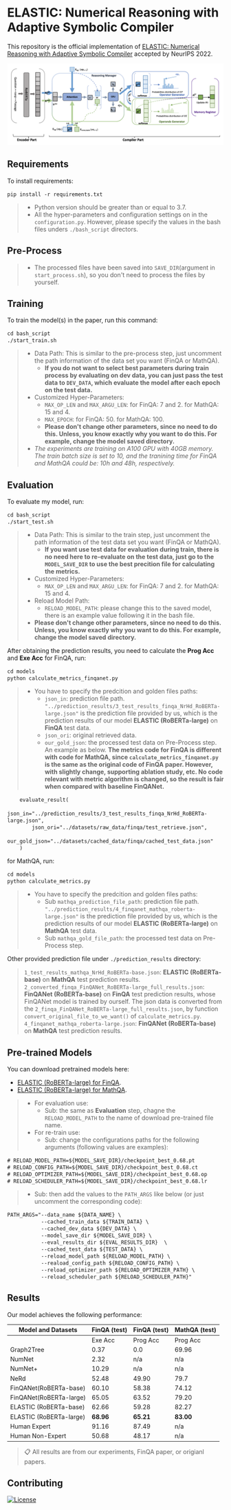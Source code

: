 # ELASTIC: Numerical Reasoning with Adaptive Symbolic Compiler

<!-- This repository is the official implementation of [My Paper Title](https://arxiv.org/abs/2030.12345).  -->
This repository is the official implementation of [ELASTIC: Numerical Reasoning with Adaptive Symbolic Compiler]() accepted by NeurIPS 2022.

<!-- >📋  Optional: include a graphic explaining your approach/main result, bibtex entry, link to demos, blog posts and tutorials -->
![Model Architecture](./figures/Model_Architecture.png)

## Requirements

To install requirements:

```setup
pip install -r requirements.txt
```

>  - Python version should be greater than or equal to 3.7.
>  - All the hyper-parameters and configuration settings on in the `configuration.py`. However, please specify the values in the bash files unders `./bash_script` directors.

## Pre-Process
<!-- To preprocess the file to the model desires, run the following command:
```preprocess
cd bash_script
./start_process.sh
```
> - For either FinQA or MathQA dataset, just uncomment the correspoding code block, which prefers the absolute path for the files. -->
> - The processed files have been saved into `SAVE_DIR`(argument in `start_process.sh`), so you don't need to process the files by yourself.
<!-- > - Append `force` to the command, like "./start_process.sh force" if there are already processed files under the default `SAVE_DIR`. This will overwrite the existing processed files. Otherwise, without the `force`, will report error.
 -->
## Training

To train the model(s) in the paper, run this command:

```train
cd bash_script
./start_train.sh
```

> - Data Path: This is similar to the pre-process step, just uncomment the path information of the data set you want (FinQA or MathQA).
>   -    **If you do not want to select best parameters during train process by evaluating on dev data, you can just pass the test data to `DEV_DATA`, which evaluate the model after each epoch on the test data.**
> - Customized Hyper-Parameters:
>   -    `MAX_OP_LEN` and `MAX_ARGU_LEN`: for FinQA: 7 and 2. for MathQA: 15 and 4.
>   -    `MAX_EPOCH`: for FinQA: 50. for MathQA: 100.
>   -    **Please don't change other parameters, since no need to do this. Unless, you know exactly why you want to do this. For example, change the model saved directory.**
> - *The experiments are training on A100 GPU with 40GB memory. The train batch size is set to 10, and the tranining time for FinQA and MathQA could be: 10h and 48h, respectively.*

## Evaluation

To evaluate my model, run:

```eval
cd bash_script
./start_test.sh
```
> - Data Path: This is similar to the train step, just uncomment the path information of the test data set you want (FinQA or MathQA).
>   -    **If you want use test data for evaluation during train, there is no need here to re-evaluate on the test data, just go to the `MODEL_SAVE_DIR` to use the best precition file for calculating the metrics.**
> - Customized Hyper-Parameters:
>   -    `MAX_OP_LEN` and `MAX_ARGU_LEN`: for FinQA: 7 and 2. for MathQA: 15 and 4.
> - Reload Model Path:
>   -    `RELOAD_MODEL_PATH`: please change this to the saved model, there is an example value following it in the bash file.
> - **Please don't change other parameters, since no need to do this. Unless, you know exactly why you want to do this. For example, change the model saved directory.**

After obtaining the prediction results, you need to calculate the **Prog Acc** and **Exe Acc** for FinQA, run:
```eval
cd models
python calculate_metrics_finqanet.py
```
> - You have to specify the predcition and golden files paths:
>   -    `json_in`: prediction file path. `"../prediction_results/3_test_results_finqa_NrHd_RoBERTa-large.json"` is the prediction file provided by us, which is the prediction results of our model **ELASTIC (RoBERTa-large)** on **FinQA** test data. 
>   -   `json_ori`: original retrieved data.
>   -   `our_gold_json`: the processed test data on Pre-Process step.
An example as below. **The metrics code for FinQA is different with code for MathQA, since `calculate_metrics_finqanet.py` is the same as the original code of FinQA paper. However, with slightly change, supporting ablation study, etc. No code relevant with metric algorithm is changed, so the result is fair when compared with baseline FinQANet.**
```
    evaluate_result(
        json_in="../prediction_results/3_test_results_finqa_NrHd_RoBERTa-large.json",
        json_ori="../datasets/raw_data/finqa/test_retrieve.json",
        our_gold_json="../datasets/cached_data/finqa/cached_test_data.json"
    ) 
```

for MathQA, run:
```eval
cd models
python calculate_metrics.py
```
> - You have to specify the predcition and golden files paths:
>   - Sub `mathqa_prediction_file_path`: prediction file path. `"../prediction_results/4_finqanet_mathqa_roberta-large.json"` is the prediction file provided by us, which is the prediction results of our model **ELASTIC (RoBERTa-large)** on **MathQA** test data. 
>   - Sub `mathqa_gold_file_path`: the processed test data on Pre-Process step.

Other provided prediction file under `./prediction_results` directory:
> `1_test_results_mathqa_NrHd_RoBERTa-base.json`: **ELASTIC (RoBERTa-base)** on **MathQA** test prediction results.
> `2_converted_finqa_FinQANet_RoBERTa-large_full_results.json`: **FinQANet (RoBERTa-base)** on **FinQA** test prediction results, whose FinQANet model is trained by ourself. The json data is converted from the `2_finqa_FinQANet_RoBERTa-large_full_results.json`, by function `convert_original_file_to_we_want()` of `calculate_metrics.py`.
> `4_finqanet_mathqa_roberta-large.json`: **FinQANet (RoBERTa-base)** on **MathQA** test prediction results.

## Pre-trained Models

You can download pretrained models here:

- [ELASTIC (RoBERTa-large) for FinQA](https://drive.google.com/file/d/13HKmOp4o_-nKxjF5l-pKPW6n1RZ55WZ-/view?usp=sharing).
- [ELASTIC (RoBERTa-large) for MathQA](https://drive.google.com/file/d/1Q6XEstn678tzHMxiaOKLJpqtQot_2T1s/view?usp=sharing).

> - For evaluation use:
>   - Sub: the same as **Evaluation** step, chagne the `RELOAD_MODEL_PATH` to the name of download pre-trained file name.
> - For re-train use:
>   - Sub: change the configurations paths for the following arguments (following values are examples):
```
# RELOAD_MODEL_PATH=${MODEL_SAVE_DIR}/checkpoint_best_0.68.pt
# RELOAD_CONFIG_PATH=${MODEL_SAVE_DIR}/checkpoint_best_0.68.ct
# RELOAD_OPTIMIZER_PATH=${MODEL_SAVE_DIR}/checkpoint_best_0.68.op
# RELOAD_SCHEDULER_PATH=${MODEL_SAVE_DIR}/checkpoint_best_0.68.lr
```
>   - Sub: then add the values to the `PATH_ARGS` like below (or just uncomment the corresponding code):
```
PATH_ARGS="--data_name ${DATA_NAME} \
           --cached_train_data ${TRAIN_DATA} \
           --cached_dev_data ${DEV_DATA} \
           --model_save_dir ${MODEL_SAVE_DIR} \
           --eval_results_dir ${EVAL_RESULTS_DIR}  \
           --cached_test_data ${TEST_DATA} \
           --reload_model_path ${RELOAD_MODEL_PATH} \
           --reaload_config_path ${RELOAD_CONFIG_PATH} \
           --reload_optimizer_path ${RELOAD_OPTIMIZER_PATH} \
           --reload_scheduler_path ${RELOAD_SCHEDULER_PATH}"
```

## Results

Our model achieves the following performance:

| Model and Datasets      | FinQA (test)  |  FinQA (test)| MathQA (test) |
| ----------------------- |----------|--------- | ------------- |
|                         | Exe Acc | Prog Acc | Prog Acc      |
| Graph2Tree              |  0.37   |   0.0    |   69.96       |
| NumNet                  |  2.32   |   n/a    |   n/a         |
| NumNet+                 |  10.29  |   n/a    |   n/a         |
| NeRd                    |  52.48  |  49.90   |   79.7        |
| FinQANet(RoBERTa-base)  | 60.10   |  58.38   |   74.12       |
| FinQANet(RoBERTa-large) |  65.05  |  63.52   |   79.20       |
| ELASTIC (RoBERTa-base)  |  62.66  |  59.28   |   82.27       |
| ELASTIC (RoBERTa-large) | **68.96** | **65.21** | **83.00**  |
| Human Expert            |  91.16  |  87.49   |    n/a        |
| Human Non-Expert        |  50.68  |  48.17   |    n/a        |

>📋  All results are from our experiments, FinQA paper, or origianl papers.


## Contributing

[![License](https://img.shields.io/badge/License-Apache_2.0-blue.svg)](./LICENSE)